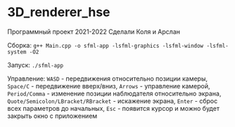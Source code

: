 # 3D_renderer_hse

Программный проект 2021-2022
Сделали Коля и Арслан

Сборка:
``g++ Main.cpp -o sfml-app -lsfml-graphics -lsfml-window -lsfml-system -O2``

Запуск: ``./sfml-app``

Управление: ``WASD`` - передвижения относительно позиции камеры, ``Space/C`` - передвижение вверх/вниз,
``Arrows`` - управление камерой, ``Period/Comma`` - изменение позиции наблюдателя относительно экрана, 
``Quote/Semicolon/LBracket/RBracket`` - искажение экрана, ``Enter`` - сброс всех параметров до начальных,
``Esc`` - появится курсор и можно будет закрыть окно с приложением